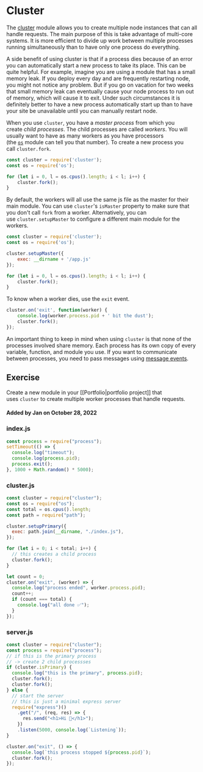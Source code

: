 # Cluster

The [cluster](https://nodejs.org/api/cluster.html) module allows you to create multiple node instances that can all handle requests. The main purpose of this is take advantage of multi-core systems. It is more efficient to divide up work between multiple processes running simultaneously than to have only one process do everything.

A side benefit of using cluster is that if a process dies because of an error you can automatically start a new process to take its place. This can be quite helpful. For example, imagine you are using a module that has a small memory leak. If you deploy every day and are frequently restarting node, you might not notice any problem. But if you go on vacation for two weeks that small memory leak can eventually cause your node process to run out of memory, which will cause it to exit. Under such circumstances it is definitely better to have a new process automatically start up than to have your site be unavailable until you can manually restart node.

When you use `cluster`, you have a _master process_ from which you create _child processes_. The child processes are called _workers_. You will usually want to have as many workers as you have processors (the [`os`](https://nodejs.org/api/os.html) module can tell you that number). To create a new process you call `cluster.fork`.

```js
const cluster = require('cluster');
const os = require('os');

for (let i = 0, l = os.cpus().length; i < l; i++) {
    cluster.fork();
}
```

By default, the workers will all use the same js file as the master for their main module. You can use `cluster`'s `isMaster` property to make sure that you don't call `fork` from a worker. Alternatively, you can use `cluster.setupMaster` to configure a different main module for the workers.

```js
const cluster = require('cluster');
const os = require('os');

cluster.setupMaster({
    exec: __dirname + '/app.js'
});

for (let i = 0, l = os.cpus().length; i < l; i++) {
    cluster.fork();
}
```

To know when a worker dies, use the `exit` event.

```js
cluster.on('exit', function(worker) {
    console.log(worker.process.pid + ' bit the dust');
    cluster.fork();
});
```

An important thing to keep in mind when using `cluster` is that none of the processes involved share memory. Each process has its own copy of every variable, function, and module you use. If you want to communicate between processes, you need to pass messages using [message events](https://nodejs.org/api/cluster.html#cluster_event_message).

## Exercise
Create a new module in your [[Portfolio|portfolio project]] that uses `cluster` to create multiple worker processes that handle requests.

#### Added by **Jan** on October 28, 2022

### index.js

```js
const process = require("process");
setTimeout(() => {
  console.log("timeout");
  console.log(process.pid);
  process.exit();
}, 1000 + Math.random() * 5000);
```

### cluster.js

```js
const cluster = require("cluster");
const os = require("os");
const total = os.cpus().length;
const path = require("path");

cluster.setupPrimary({
  exec: path.join(__dirname, "./index.js"),
});

for (let i = 0; i < total; i++) {
  // this creates a child process
  cluster.fork();
}

let count = 0;
cluster.on("exit", (worker) => {
  console.log("process ended", worker.process.pid);
  count++;
  if (count === total) {
    console.log("all done ✅");
  }
});
```

### server.js

```js
const cluster = require("cluster");
const process = require("process");
// if this is the primary process
// -> create 2 child processses
if (cluster.isPrimary) {
  console.log("this is the primary", process.pid);
  cluster.fork();
  cluster.fork();
} else {
  // start the server
  // this is just a minimal express server
  require("express")()
    .get("/", (req, res) => {
      res.send("<h1>Hi 👋</h1>");
    })
    .listen(5000, console.log(`Listening`));
}

cluster.on("exit", () => {
  console.log(`this process stopped ${process.pid}`);
  cluster.fork();
});
```